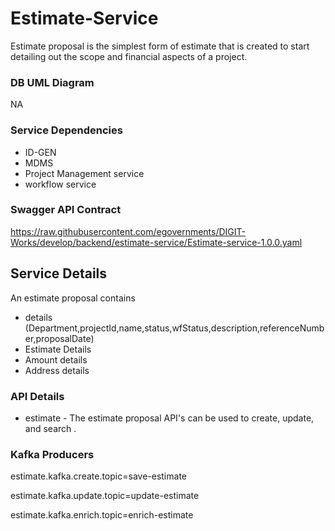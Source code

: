 # Estimate-Service

Estimate proposal is the simplest form of estimate that is created to start detailing out the scope and financial aspects of a project.

### DB UML Diagram

NA

### Service Dependencies

- ID-GEN
- MDMS
- Project Management service
- workflow service

### Swagger API Contract

https://raw.githubusercontent.com/egovernments/DIGIT-Works/develop/backend/estimate-service/Estimate-service-1.0.0.yaml

## Service Details

An estimate proposal contains
- details (Department,projectId,name,status,wfStatus,description,referenceNumber,proposalDate)
- Estimate Details
- Amount details
- Address details


### API Details

- estimate - The estimate proposal API's can be used to create, update, and search .

### Kafka Producers

estimate.kafka.create.topic=save-estimate

estimate.kafka.update.topic=update-estimate

estimate.kafka.enrich.topic=enrich-estimate

